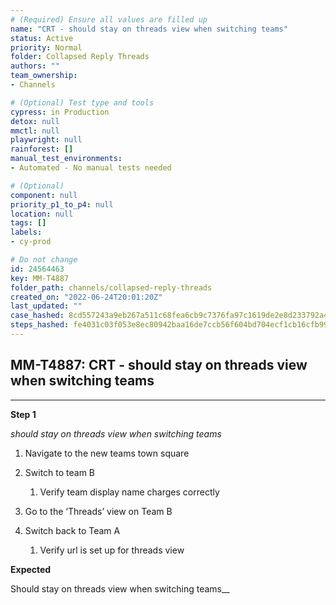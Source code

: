 ```yaml
---
# (Required) Ensure all values are filled up
name: "CRT - should stay on threads view when switching teams"
status: Active
priority: Normal
folder: Collapsed Reply Threads
authors: ""
team_ownership: 
- Channels

# (Optional) Test type and tools
cypress: in Production
detox: null
mmctl: null
playwright: null
rainforest: []
manual_test_environments: 
- Automated - No manual tests needed

# (Optional)
component: null
priority_p1_to_p4: null
location: null
tags: []
labels: 
- cy-prod

# Do not change
id: 24564463
key: MM-T4887
folder_path: channels/collapsed-reply-threads
created_on: "2022-06-24T20:01:20Z"
last_updated: ""
case_hashed: 8cd557243a9eb267a511c68fea6cb9c7376fa97c1619de2e8d233792a4a150d1773be9ff108dfa4d678ac9b654f8ca29
steps_hashed: fe4031c03f053e8ec80942baa16de7ccb56f604bd704ecf1cb16cfb99b9702220e0b5afddf73ea0291b0eb2c155ed397
---
```


## MM-T4887: CRT - should stay on threads view when switching teams

---

**Step 1**

_should stay on threads view when switching teams_

1. Navigate to the new teams town square

2. Switch to team B

   1. Verify team display name charges correctly

3. Go to the ‘Threads’ view on Team B

4. Switch back to Team A

   1. Verify url is set up for threads view

**Expected**

Should stay on threads view when switching teams\_\_
